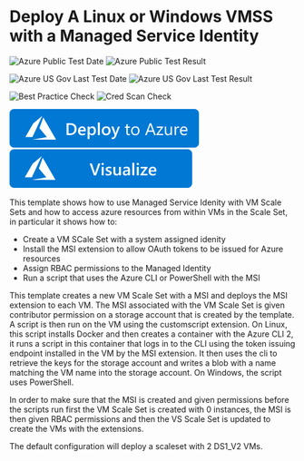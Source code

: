 # Deploy A Linux or Windows VMSS with a Managed Service Identity

![Azure Public Test Date](https://azurequickstartsservice.blob.core.windows.net/badges/201-vmss-msi/PublicLastTestDate.svg)
![Azure Public Test Result](https://azurequickstartsservice.blob.core.windows.net/badges/201-vmss-msi/PublicDeployment.svg)

![Azure US Gov Last Test Date](https://azurequickstartsservice.blob.core.windows.net/badges/201-vmss-msi/FairfaxLastTestDate.svg)
![Azure US Gov Last Test Result](https://azurequickstartsservice.blob.core.windows.net/badges/201-vmss-msi/FairfaxDeployment.svg)

![Best Practice Check](https://azurequickstartsservice.blob.core.windows.net/badges/201-vmss-msi/BestPracticeResult.svg)
![Cred Scan Check](https://azurequickstartsservice.blob.core.windows.net/badges/201-vmss-msi/CredScanResult.svg)

[![Deploy To Azure](https://raw.githubusercontent.com/Azure/azure-quickstart-templates/master/1-CONTRIBUTION-GUIDE/images/deploytoazure.svg?sanitize=true)](https://portal.azure.com/#create/Microsoft.Template/uri/https%3A%2F%2Fraw.githubusercontent.com%2FAzure%2Fazure-quickstart-templates%2Fmaster%2F201-vmss-msi%2Fazuredeploy.json)
[![Visualize](https://raw.githubusercontent.com/Azure/azure-quickstart-templates/master/1-CONTRIBUTION-GUIDE/images/visualizebutton.svg?sanitize=true)](http://armviz.io/#/?load=https%3A%2F%2Fraw.githubusercontent.com%2FAzure%2Fazure-quickstart-templates%2Fmaster%2F201-vmss-msi%2Fazuredeploy.json)

This template shows how to use Managed Service Idenity with VM Scale Sets and
how to access azure resources from within VMs in the Scale Set, in particular it
shows how to:

- Create a VM SCale Set with a system assigned idenity
- Install the MSI extension to allow OAuth tokens to be issued for Azure
  resources
- Assign RBAC permissions to the Managed Identity
- Run a script that uses the Azure CLI or PowerShell with the MSI

This template creates a new VM Scale Set with a MSI and deploys the MSI
extension to each VM. The MSI associated with the VM Scale Set is given
contributor permission on a storage account that is created by the template. A
script is then run on the VM using the customscript extension. On Linux, this
script installs Docker and then creates a container with the Azure CLI 2, it
runs a script in this container that logs in to the CLI using the token issuing
endpoint installed in the VM by the MSI extension. It then uses the cli to
retrieve the keys for the storage account and writes a blob with a name matching
the VM name into the storage account. On Windows, the script uses PowerShell.

In order to make sure that the MSI is created and given permissions before the
scripts run first the VM Scale Set is created with 0 instances, the MSI is then
given RBAC permissions and then the VS Scale Set is updated to create the VMs
with the extensions.

The default configuration will deploy a scaleset with 2 DS1_V2 VMs.
